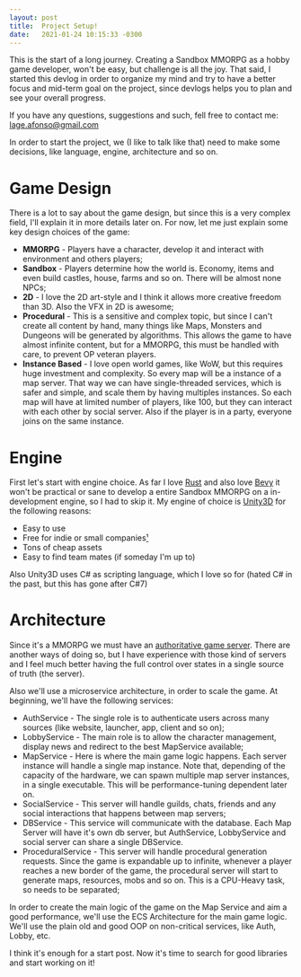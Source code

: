 ```yaml
---
layout:	post
title:	Project Setup!
date:	2021-01-24 10:15:33 -0300
---
```


This is the start of a long journey. Creating a Sandbox MMORPG as a hobby game developer, won't be easy, but challenge is all the joy. That said, I started this devlog in order
to organize my mind and try to have a better focus and mid-term goal on the project, since devlogs helps you to plan and see your overall progress.

If you have any questions, suggestions and such, fell free to contact me: lage.afonso@gmail.com

In order to start the project, we (I like to talk like that) need to make some decisions, like language, engine, architecture and so on.

# Game Design

There is a lot to say about the game design, but since this is a very complex field, I'll explain it in more details later on. For now, let me just explain
some key design choices of the game:
- **MMORPG** - Players have a character, develop it and interact with environment and others players;
- **Sandbox** - Players determine how the world is. Economy, items and even build castles, house, farms and so on. There will be almost none NPCs;
- **2D** - I love the 2D art-style and I think it allows more creative freedom than 3D. Also the VFX in 2D is awesome;
- **Procedural** - This is a sensitive and complex topic, but since I can't create all content by hand, many things like Maps, Monsters and Dungeons will be generated by
algorithms. This allows the game to have almost infinite content, but for a MMORPG, this must be handled with care, to prevent OP veteran players.
- **Instance Based** - I love open world games, like WoW, but this requires huge investment and complexity. So every map will be a instance of a map server.
That way we can have single-threaded services, which is safer and simple, and scale them by having multiples instances. So each map will have at limited number of players,
like 100, but they can interact with each other by social server. Also if the player is in a party, everyone joins on the same instance. 

# Engine

First let's start with engine choice. As far I love [Rust][rust-lang] and also love [Bevy][bevy-engine] it won't be practical or sane to develop a entire Sandbox MMORPG
on a in-development engine, so I had to skip it. My engine of choice is [Unity3D][unity-engine] for the following reasons:
- Easy to use
- Free for indie or small companies[¹][unity-plans]
- Tons of cheap assets
- Easy to find team mates (if someday I'm up to)

Also Unity3D uses C# as scripting language, which I love so for (hated C# in the past, but this has gone after C#7)

# Architecture

Since it's a MMORPG we must have an [authoritative game server][auth-server]. There are another ways of doing so, but I have experience with those kind of servers and I feel much
better having the full control over states in a single source of truth (the server).

Also we'll use a microservice architecture, in order to scale the game. At beginning, we'll have the following services:
- AuthService - The single role is to authenticate users across many sources (like website, launcher, app, client and so on);
- LobbyService - The main role is to allow the character management, display news and redirect to the best MapService available;
- MapService - Here is where the main game logic happens. Each server instance will handle a single map instance. Note that, depending of the capacity of the hardware, we can spawn multiple map server instances, in a single executable. This will be performance-tuning dependent later on.
- SocialService - This server will handle guilds, chats, friends and any social interactions that happens between map servers;
- DBService - This service will communicate with the database. Each Map Server will have it's own db server, but AuthService, LobbyService and social server can share a single DBService.
- ProceduralService - This server will handle procedural generation requests. Since the game is expandable up to infinite, whenever a player reaches a new border of the game, 
the procedural server will start to generate maps, resources, mobs and so on. This is a CPU-Heavy task, so needs to be separated;

In order to create the main logic of the game on the Map Service and aim a good performance, we'll use the ECS Architecture for the main game logic. We'll use the plain old and good
OOP on non-critical services, like Auth, Lobby, etc.

I think it's enough for a start post. Now it's time to search for good libraries and start working on it!

[rust-lang]: https://www.rust-lang.org/
[bevy-engine]:   https://bevyengine.org/
[unity-engine]: https://unity.com/
[unity-plans]: https://store.unity.com/compare-plans
[auth-server]: https://www.gabrielgambetta.com/client-server-game-architecture.html

